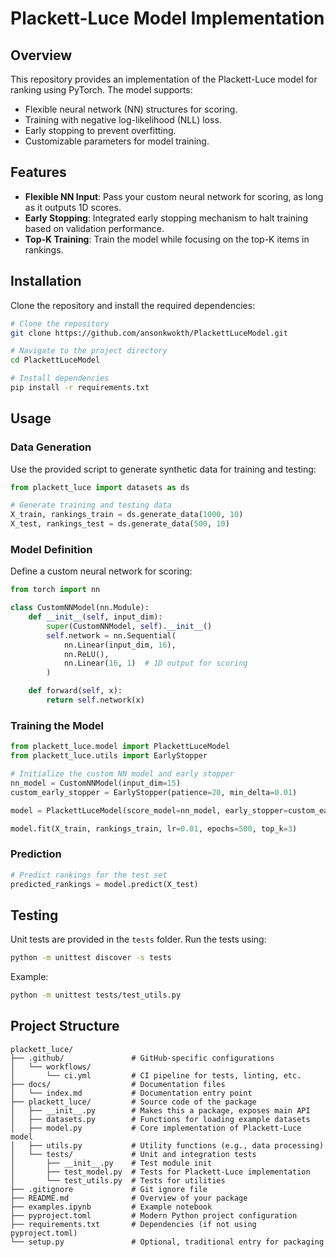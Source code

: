 # Plackett-Luce Model Implementation

## Overview
This repository provides an implementation of the Plackett-Luce model for ranking using PyTorch. The model supports:

- Flexible neural network (NN) structures for scoring.
- Training with negative log-likelihood (NLL) loss.
- Early stopping to prevent overfitting.
- Customizable parameters for model training.

## Features
- **Flexible NN Input**: Pass your custom neural network for scoring, as long as it outputs 1D scores.
- **Early Stopping**: Integrated early stopping mechanism to halt training based on validation performance.
- **Top-K Training**: Train the model while focusing on the top-K items in rankings.

## Installation
Clone the repository and install the required dependencies:

```bash
# Clone the repository
git clone https://github.com/ansonkwokth/PlackettLuceModel.git

# Navigate to the project directory
cd PlackettLuceModel

# Install dependencies
pip install -r requirements.txt
```

## Usage
### Data Generation
Use the provided script to generate synthetic data for training and testing:

```python
from plackett_luce import datasets as ds

# Generate training and testing data
X_train, rankings_train = ds.generate_data(1000, 10)
X_test, rankings_test = ds.generate_data(500, 10)
```

### Model Definition
Define a custom neural network for scoring:

```python
from torch import nn

class CustomNNModel(nn.Module):
    def __init__(self, input_dim):
        super(CustomNNModel, self).__init__()
        self.network = nn.Sequential(
            nn.Linear(input_dim, 16),
            nn.ReLU(),
            nn.Linear(16, 1)  # 1D output for scoring
        )

    def forward(self, x):
        return self.network(x)
```

### Training the Model

```python
from plackett_luce.model import PlackettLuceModel
from plackett_luce.utils import EarlyStopper

# Initialize the custom NN model and early stopper
nn_model = CustomNNModel(input_dim=15)
custom_early_stopper = EarlyStopper(patience=20, min_delta=0.01)

model = PlackettLuceModel(score_model=nn_model, early_stopper=custom_early_stopper)

model.fit(X_train, rankings_train, lr=0.01, epochs=500, top_k=3)
```

### Prediction

```python
# Predict rankings for the test set
predicted_rankings = model.predict(X_test)
```

## Testing
Unit tests are provided in the `tests` folder. Run the tests using:

```bash
python -m unittest discover -s tests
```

Example:

```bash
python -m unittest tests/test_utils.py
```

## Project Structure

```
plackett_luce/
├── .github/               # GitHub-specific configurations
│   └── workflows/
│       └── ci.yml         # CI pipeline for tests, linting, etc.
├── docs/                  # Documentation files
│   └── index.md           # Documentation entry point
├── plackett_luce/         # Source code of the package
│   ├── __init__.py        # Makes this a package, exposes main API
│   ├── datasets.py        # Functions for loading example datasets
│   ├── model.py           # Core implementation of Plackett-Luce model
│   ├── utils.py           # Utility functions (e.g., data processing)
│   └── tests/             # Unit and integration tests
│       ├── __init__.py    # Test module init
│       ├── test_model.py  # Tests for Plackett-Luce implementation
│       └── test_utils.py  # Tests for utilities
├── .gitignore             # Git ignore file
├── README.md              # Overview of your package
├── examples.ipynb         # Example notebook
├── pyproject.toml         # Modern Python project configuration
├── requirements.txt       # Dependencies (if not using pyproject.toml)
└── setup.py               # Optional, traditional entry for packaging

```
